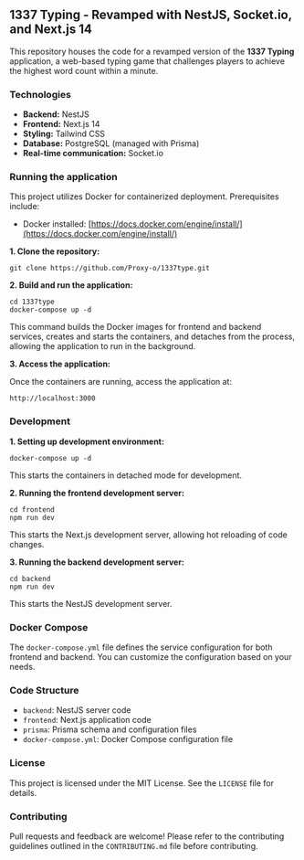 ## 1337 Typing - Revamped with NestJS, Socket.io, and Next.js 14

This repository houses the code for a revamped version of the **1337 Typing** application, a web-based typing game that challenges players to achieve the highest word count within a minute. 

### Technologies

* **Backend:** NestJS
* **Frontend:** Next.js 14
* **Styling:** Tailwind CSS
* **Database:** PostgreSQL (managed with Prisma)
* **Real-time communication:** Socket.io 

### Running the application

This project utilizes Docker for containerized deployment. Prerequisites include:

* Docker installed: [https://docs.docker.com/engine/install/](https://docs.docker.com/engine/install/)

**1. Clone the repository:**

```
git clone https://github.com/Proxy-o/1337type.git
```

**2. Build and run the application:**

```
cd 1337type
docker-compose up -d
```

This command builds the Docker images for frontend and backend services, creates and starts the containers, and detaches from the process, allowing the application to run in the background.

**3. Access the application:**

Once the containers are running, access the application at:

```
http://localhost:3000
```

### Development

**1. Setting up development environment:**

```
docker-compose up -d
```

This starts the containers in detached mode for development.

**2. Running the frontend development server:**

```
cd frontend
npm run dev
```

This starts the Next.js development server, allowing hot reloading of code changes.

**3. Running the backend development server:**

```
cd backend
npm run dev
```

This starts the NestJS development server.

### Docker Compose

The `docker-compose.yml` file defines the service configuration for both frontend and backend. You can customize the configuration based on your needs.

### Code Structure

* `backend`: NestJS server code
* `frontend`: Next.js application code
* `prisma`: Prisma schema and configuration files
* `docker-compose.yml`: Docker Compose configuration file

### License

This project is licensed under the MIT License. See the `LICENSE` file for details.

### Contributing

Pull requests and feedback are welcome! Please refer to the contributing guidelines outlined in the `CONTRIBUTING.md` file before contributing.
